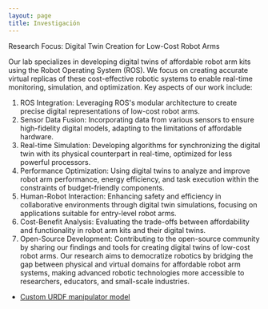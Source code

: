 ```yaml
---
layout: page
title: Investigación
---
```


Research Focus: Digital Twin Creation for Low-Cost Robot Arms

Our lab specializes in developing digital twins of affordable robot arm kits using the Robot Operating System (ROS). We focus on creating accurate virtual replicas of these cost-effective robotic systems to enable real-time monitoring, simulation, and optimization. Key aspects of our work include:

1. ROS Integration: Leveraging ROS's modular architecture to create precise digital representations of low-cost robot arms.
2. Sensor Data Fusion: Incorporating data from various sensors to ensure high-fidelity digital models, adapting to the limitations of affordable hardware.
3. Real-time Simulation: Developing algorithms for synchronizing the digital twin with its physical counterpart in real-time, optimized for less powerful processors.
4. Performance Optimization: Using digital twins to analyze and improve robot arm performance, energy efficiency, and task execution within the constraints of budget-friendly components.
5. Human-Robot Interaction: Enhancing safety and efficiency in collaborative environments through digital twin simulations, focusing on applications suitable for entry-level robot arms. 
6. Cost-Benefit Analysis: Evaluating the trade-offs between affordability and functionality in robot arm kits and their digital twins.
7. Open-Source Development: Contributing to the open-source community by sharing our findings and tools for creating digital twins of low-cost robot arms.  Our research aims to democratize robotics by bridging the gap between physical and virtual domains for affordable robot arm systems, making advanced robotic technologies more accessible to researchers, educators, and small-scale industries.

- [Custom URDF manipulator model](https://enriquegarcia.xyz/pages/research/manip_tutorial)

<!-- Note: this is how to write a comment in HTML. Everything in here won't show up on your webpage.-->

<!--
To increase the size of the title, use fewer # in front of the paper title.
To decrease the size of the title, use more #. 
To remove the italics, remove the * before and after the description
To remove the underline from the title, remove the <u> tags (<u> and </u>)
-->
